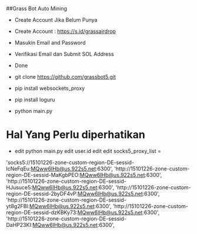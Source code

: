 

##Grass Bot Auto Mining
- Create Account Jika Belum Punya
- Create Account : https://s.id/grassairdrop
- Masukin Email and Password
- Verifikasi Email dan Submit SOL Address
- Done

- git clone https://github.com/grassbot5.git
- pip install websockets_proxy
- pip install loguru
- python main.py

# Hal Yang Perlu diperhatikan
- edit python main.py
  edit user.id
  edit edit socks5_proxy_list =

'socks5://15101226-zone-custom-region-DE-sessid-lcNeFqEu:MQww6IHb@us.922s5.net:6300',
'http://15101226-zone-custom-region-DE-sessid-MaKgbPEO:MQww6IHb@us.922s5.net:6300',
'http://15101226-zone-custom-region-DE-sessid-HJusuce5:MQww6IHb@us.922s5.net:6300',
'http://15101226-zone-custom-region-DE-sessid-2byDF4vP:MQww6IHb@us.922s5.net:6300',
'http://15101226-zone-custom-region-DE-sessid-yt8g2FBl:MQww6IHb@us.922s5.net:6300',
'http://15101226-zone-custom-region-DE-sessid-dzKBKy73:MQww6IHb@us.922s5.net:6300',
'http://15101226-zone-custom-region-DE-sessid-DaHP23KI:MQww6IHb@us.922s5.net:6300',


